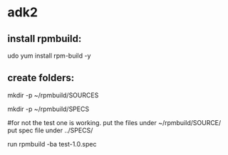 # adk2

install rpmbuild:
-----------------
udo yum install rpm-build -y 

create folders:
---------------
mkdir -p ~/rpmbuild/SOURCES  
 
mkdir -p ~/rpmbuild/SPECS



#for not the test one is working.
put the files under 
~/rpmbuild/SOURCE/
put spec file under ../SPECS/

run 
rpmbuild -ba test-1.0.spec 


